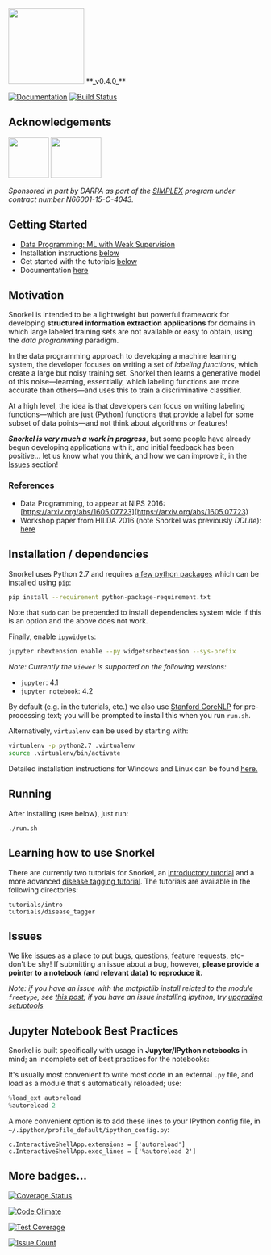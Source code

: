 <img src="figs/logo_01.png" width="150"/>
**_v0.4.0_**

[![Documentation](https://readthedocs.org/projects/snorkel/badge/?version=latest)](http://snorkel.readthedocs.io/en/latest/)
[![Build Status](https://travis-ci.org/HazyResearch/snorkel.svg?branch=master)](https://travis-ci.org/HazyResearch/snorkel)

## Acknowledgements
<img src="figs/darpa.JPG" width="80" height="80" />
<img src="figs/ONR.jpg" width="100" height="80" />

*Sponsored in part by DARPA as part of the [SIMPLEX](http://www.darpa.mil/program/simplifying-complexity-in-scientific-discovery) program under contract number N66001-15-C-4043.*

## Getting Started

* [Data Programming: ML with Weak Supervision](http://hazyresearch.github.io/snorkel/blog/weak_supervision.html)
* Installation instructions [below](#installation--dependencies)
* Get started with the tutorials [below](#learning-how-to-use-snorkel)
* Documentation [here](http://snorkel.readthedocs.io/en/latest/)

## Motivation
Snorkel is intended to be a lightweight but powerful framework for developing **structured information extraction applications** for domains in which large labeled training sets are not available or easy to obtain, using the _data programming_ paradigm.

In the data programming approach to developing a machine learning system, the developer focuses on writing a set of _labeling functions_, which create a large but noisy training set. Snorkel then learns a generative model of this noise&mdash;learning, essentially, which labeling functions are more accurate than others&mdash;and uses this to train a discriminative classifier.

At a high level, the idea is that developers can focus on writing labeling functions&mdash;which are just (Python) functions that provide a label for some subset of data points&mdash;and not think about algorithms _or_ features!

**_Snorkel is very much a work in progress_**, but some people have already begun developing applications with it, and initial feedback has been positive... let us know what you think, and how we can improve it, in the [Issues](https://github.com/HazyResearch/snorkel/issues) section!

### References
* Data Programming, to appear at NIPS 2016: [https://arxiv.org/abs/1605.07723](https://arxiv.org/abs/1605.07723)
* Workshop paper from HILDA 2016 (note Snorkel was previously _DDLite_): [here](http://cs.stanford.edu/people/chrismre/papers/DDL_HILDA_2016.pdf)

## Installation / dependencies

Snorkel uses Python 2.7 and requires [a few python packages](python-package-requirement.txt) which can be installed using `pip`:
```bash
pip install --requirement python-package-requirement.txt
```
Note that `sudo` can be prepended to install dependencies system wide if this is an option and the above does not work.

Finally, enable `ipywidgets`:
```bash
jupyter nbextension enable --py widgetsnbextension --sys-prefix
```

_Note: Currently the `Viewer` is supported on the following versions:_
* `jupyter`: 4.1
* `jupyter notebook`: 4.2

By default (e.g. in the tutorials, etc.) we also use [Stanford CoreNLP](http://stanfordnlp.github.io/CoreNLP/) for pre-processing text; you will be prompted to install this when you run `run.sh`.

Alternatively, `virtualenv` can be used by starting with:
```bash
virtualenv -p python2.7 .virtualenv
source .virtualenv/bin/activate
```
Detailed installation instructions for Windows and Linux can be found [here.](Windows_Linux_Installation.txt)

## Running
After installing (see below), just run:
```
./run.sh
```

## Learning how to use Snorkel
There are currently two tutorials for Snorkel, an [introductory tutorial](https://github.com/HazyResearch/snorkel/tree/master/tutorials/intro)
and a more advanced [disease tagging tutorial](https://github.com/HazyResearch/snorkel/tree/master/tutorials/disease_tagging).
The tutorials are available in the following directories:
```
tutorials/intro
tutorials/disease_tagger
```

## Issues
We like [issues](https://github.com/HazyResearch/snorkel/issues) as a place to put bugs, questions, feature requests, etc- don't be shy!
If submitting an issue about a bug, however, **please provide a pointer to a notebook (and relevant data) to reproduce it.**

*Note: if you have an issue with the matplotlib install related to the module `freetype`, see [this post](http://stackoverflow.com/questions/20533426/ubuntu-running-pip-install-gives-error-the-following-required-packages-can-no); if you have an issue installing ipython, try [upgrading setuptools](http://stackoverflow.com/questions/35943606/error-on-installing-ipython-for-python-3-sys-platform-darwin-and-platform)*

## Jupyter Notebook Best Practices

Snorkel is built specifically with usage in **Jupyter/IPython notebooks** in mind; an incomplete set of best practices for the notebooks:

It's usually most convenient to write most code in an external `.py` file, and load as a module that's automatically reloaded; use:
```python
%load_ext autoreload
%autoreload 2
```
A more convenient option is to add these lines to your IPython config file, in `~/.ipython/profile_default/ipython_config.py`:
```
c.InteractiveShellApp.extensions = ['autoreload']     
c.InteractiveShellApp.exec_lines = ['%autoreload 2']
```

## More badges...
[![Coverage Status](https://coveralls.io/repos/github/HazyResearch/snorkel/badge.svg?branch=master)](https://coveralls.io/github/HazyResearch/snorkel?branch=master)

[![Code Climate](https://codeclimate.com/github/HazyResearch/snorkel/badges/gpa.svg)](https://codeclimate.com/github/HazyResearch/snorkel)

[![Test Coverage](https://codeclimate.com/github/HazyResearch/snorkel/badges/coverage.svg)](https://codeclimate.com/github/HazyResearch/snorkel/coverage)

[![Issue Count](https://codeclimate.com/github/HazyResearch/snorkel/badges/issue_count.svg)](https://codeclimate.com/github/HazyResearch/snorkel)

